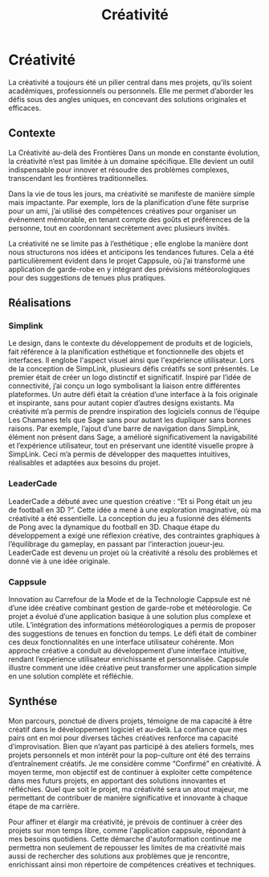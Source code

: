 ﻿---
layout: post
title:  "Créativité"
tags: avancé
img: "/assets/images/skills/creativity.webp"
---

# Créativité

<!-- BEGIN_EXCERPT -->
La créativité a toujours été un pilier central dans mes projets, qu’ils soient académiques, professionnels ou personnels. Elle me permet d’aborder les défis sous des angles uniques, en concevant des solutions originales et efficaces.
<!-- END_EXCERPT -->

## Contexte

La Créativité au-delà des Frontières
Dans un monde en constante évolution, la créativité n’est pas limitée à un domaine spécifique. Elle devient un outil indispensable pour innover et résoudre des problèmes complexes, transcendant les frontières traditionnelles.

Dans la vie de tous les jours, ma créativité se manifeste de manière simple mais impactante. Par exemple, lors de la planification d’une fête surprise pour un ami, j’ai utilisé des compétences créatives pour organiser un événement mémorable, en tenant compte des goûts et préférences de la personne, tout en coordonnant secrètement avec plusieurs invités.

La créativité ne se limite pas à l’esthétique ; elle englobe la manière dont nous structurons nos idées et anticipons les tendances futures. Cela a été particulièrement évident dans le projet Cappsule, où j’ai transformé une application de garde-robe en y intégrant des prévisions météorologiques pour des suggestions de tenues plus pratiques.

## Réalisations

### Simplink

Le design, dans le contexte du développement de produits et de logiciels, fait référence à la planification esthétique et fonctionnelle des objets et interfaces. Il englobe l'aspect visuel ainsi que l'expérience utilisateur. Lors de la conception de SimpLink, plusieurs défis créatifs se sont présentés. Le premier était de créer un logo distinctif et significatif. Inspiré par l’idée de connectivité, j’ai conçu un logo symbolisant la liaison entre différentes plateformes. Un autre défi était la création d’une interface à la fois originale et inspirante, sans pour autant copier d’autres designs existants. Ma créativité m’a permis de prendre inspiration des logiciels connus de l’équipe Les Chamanes tels que Sage sans pour autant les dupliquer sans bonnes raisons. Par exemple, l’ajout d’une barre de navigation dans SimpLink, élément non présent dans Sage, a amélioré significativement la navigabilité et l’expérience utilisateur, tout en préservant une identité visuelle propre à SimpLink. Ceci m’a permis de développer des maquettes intuitives, réalisables et adaptées aux besoins du projet.

### LeaderCade

LeaderCade a débuté avec une question créative : “Et si Pong était un jeu de football en 3D ?”. Cette idée a mené à une exploration imaginative, où ma créativité a été essentielle. La conception du jeu a fusionné des éléments de Pong avec la dynamique du football en 3D. Chaque étape du développement a exigé une réflexion créative, des contraintes graphiques à l’équilibrage du gameplay, en passant par l’interaction joueur-jeu. LeaderCade est devenu un projet où la créativité a résolu des problèmes et donné vie à une idée originale.

### Cappsule
Innovation au Carrefour de la Mode et de la Technologie
Cappsule est né d’une idée créative combinant gestion de garde-robe et météorologie. Ce projet a évolué d’une application basique à une solution plus complexe et utile. L’intégration des informations météorologiques a permis de proposer des suggestions de tenues en fonction du temps. Le défi était de combiner ces deux fonctionnalités en une interface utilisateur cohérente. Mon approche créative a conduit au développement d’une interface intuitive, rendant l’expérience utilisateur enrichissante et personnalisée. Cappsule illustre comment une idée créative peut transformer une application simple en une solution complète et réfléchie.

## Synthése

Mon parcours, ponctué de divers projets, témoigne de ma capacité à être créatif dans le développement logiciel et au-delà. La confiance que mes pairs ont en moi pour diverses tâches créatives renforce ma capacité d’improvisation. Bien que n’ayant pas participé à des ateliers formels, mes projets personnels et mon intérêt pour la pop-culture ont été des terrains d’entraînement créatifs. Je me considère comme “Confirmé” en créativité. À moyen terme, mon objectif est de continuer à exploiter cette compétence dans mes futurs projets, en apportant des solutions innovantes et réfléchies. Quel que soit le projet, ma créativité sera un atout majeur, me permettant de contribuer de manière significative et innovante à chaque étape de ma carrière.

Pour affiner et élargir ma créativité, je prévois de continuer à créer des projets sur mon temps libre, comme l'application cappsule, répondant à mes besoins quotidiens. Cette démarche d'autoformation continue me permettra non seulement de repousser les limites de ma créativité mais aussi de rechercher des solutions aux problèmes que je rencontre, enrichissant ainsi mon répertoire de compétences créatives et techniques.